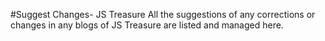#Suggest Changes- JS Treasure
All the suggestions of any corrections or changes in any blogs of JS Treasure are listed and managed here.
